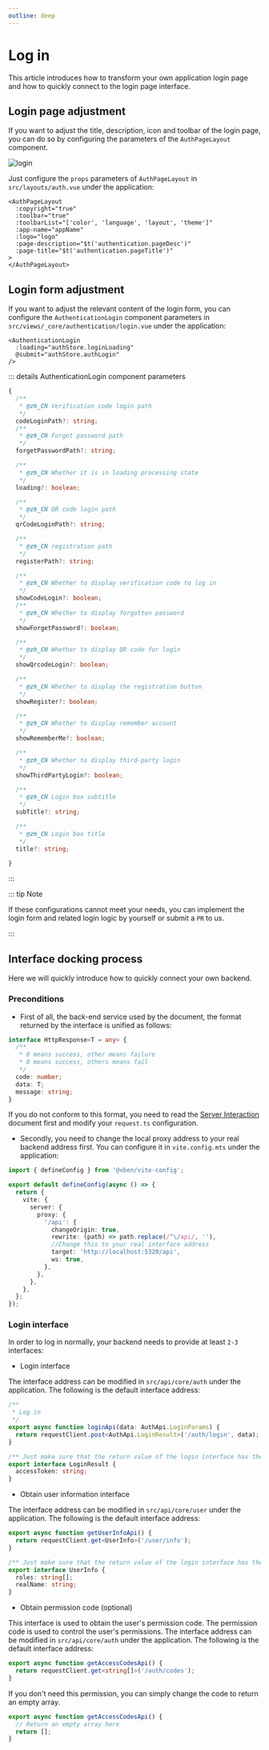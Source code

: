 ```yaml
---
outline: deep
---
```


# Log in

This article introduces how to transform your own application login page and how to quickly connect to the login page interface.

## Login page adjustment

If you want to adjust the title, description, icon and toolbar of the login page, you can do so by configuring the parameters of the `AuthPageLayout` component.

![login](/guide/login.png)

Just configure the `props` parameters of `AuthPageLayout` in `src/layouts/auth.vue` under the application:

```vue {2-7}
<AuthPageLayout
  :copyright="true"
  :toolbar="true"
  :toolbarList="['color', 'language', 'layout', 'theme']"
  :app-name="appName"
  :logo="logo"
  :page-description="$t('authentication.pageDesc')"
  :page-title="$t('authentication.pageTitle')"
>
</AuthPageLayout>
```

## Login form adjustment

If you want to adjust the relevant content of the login form, you can configure the `AuthenticationLogin` component parameters in `src/views/_core/authentication/login.vue` under the application:

```vue
<AuthenticationLogin
  :loading="authStore.loginLoading"
  @submit="authStore.authLogin"
/>
```

::: details AuthenticationLogin component parameters

```ts
{
  /**
   * @zh_CN Verification code login path
   */
  codeLoginPath?: string;
  /**
   * @zh_CN Forgot password path
   */
  forgetPasswordPath?: string;

  /**
   * @zh_CN Whether it is in loading processing state
   */
  loading?: boolean;

  /**
   * @zh_CN QR code login path
   */
  qrCodeLoginPath?: string;

  /**
   * @zh_CN registration path
   */
  registerPath?: string;

  /**
   * @zh_CN Whether to display verification code to log in
   */
  showCodeLogin?: boolean;
  /**
   * @zh_CN Whether to display forgotten password
   */
  showForgetPassword?: boolean;

  /**
   * @zh_CN Whether to display QR code for login
   */
  showQrcodeLogin?: boolean;

  /**
   * @zh_CN Whether to display the registration button
   */
  showRegister?: boolean;

  /**
   * @zh_CN Whether to display remember account
   */
  showRememberMe?: boolean;

  /**
   * @zh_CN Whether to display third-party login
   */
  showThirdPartyLogin?: boolean;

  /**
   * @zh_CN Login box subtitle
   */
  subTitle?: string;

  /**
   * @zh_CN Login box title
   */
  title?: string;

}
```

:::

::: tip Note

If these configurations cannot meet your needs, you can implement the login form and related login logic by yourself or submit a `PR` to us.

:::

## Interface docking process

Here we will quickly introduce how to quickly connect your own backend.

### Preconditions

- First of all, the back-end service used by the document, the format returned by the interface is unified as follows:

```ts
interface HttpResponse<T = any> {
  /**
   * 0 means success, other means failure
   * 0 means success, others means fail
   */
  code: number;
  data: T;
  message: string;
}
```

If you do not conform to this format, you need to read the [Server Interaction](../essentials/server.md) document first and modify your `request.ts` configuration.

- Secondly, you need to change the local proxy address to your real backend address first. You can configure it in `vite.config.mts` under the application:

```ts
import { defineConfig } from '@vben/vite-config';

export default defineConfig(async () => {
  return {
    vite: {
      server: {
        proxy: {
          '/api': {
            changeOrigin: true,
            rewrite: (path) => path.replace(/^\/api/, ''),
            //Change this to your real interface address
            target: 'http://localhost:5320/api',
            ws: true,
          },
        },
      },
    },
  };
});
```

### Login interface

In order to log in normally, your backend needs to provide at least `2-3` interfaces:

- Login interface

The interface address can be modified in `src/api/core/auth` under the application. The following is the default interface address:

```ts
/**
 * Log in
 */
export async function loginApi(data: AuthApi.LoginParams) {
  return requestClient.post<AuthApi.LoginResult>('/auth/login', data);
}

/** Just make sure that the return value of the login interface has the `accessToken` field */
export interface LoginResult {
  accessToken: string;
}
```

- Obtain user information interface

The interface address can be modified in `src/api/core/user` under the application. The following is the default interface address:

```ts
export async function getUserInfoApi() {
  return requestClient.get<UserInfo>('/user/info');
}

/** Just make sure that the return value of the login interface has the following fields. You can use more fields by yourself */
export interface UserInfo {
  roles: string[];
  realName: string;
}
```

- Obtain permission code (optional)

This interface is used to obtain the user's permission code. The permission code is used to control the user's permissions. The interface address can be modified in `src/api/core/auth` under the application. The following is the default interface address:

```ts
export async function getAccessCodesApi() {
  return requestClient.get<string[]>('/auth/codes');
}
```

If you don't need this permission, you can simply change the code to return an empty array.

```ts {2}
export async function getAccessCodesApi() {
  // Return an empty array here
  return [];
}
```
